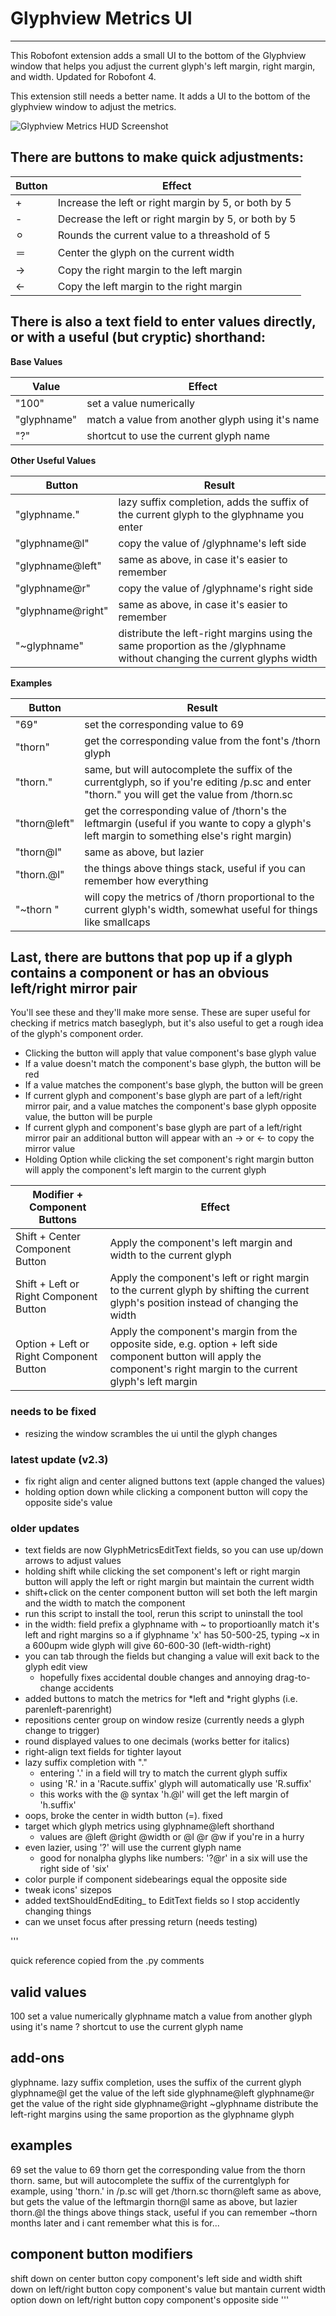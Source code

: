 # Glyphview Metrics UI
---

This Robofont extension adds a small UI to the bottom of the Glyphview window that helps you adjust the current glyph's left margin, right margin, and width. Updated for Robofont 4.

This extension still needs a better name. It adds a UI to the bottom of the glyphview window to adjust the metrics.


![Glyphview Metrics HUD Screenshot](resources/Screenshot.png)



## There are buttons to make quick adjustments:


| Button | Effect |
|--------|--------|
| \+ | Increase the left or right margin by 5, or both by 5 |
| \- | Decrease the left or right margin by 5, or both by 5 |
| ⚪︎ | Rounds the current value to a threashold of 5 |
| ＝ | Center the glyph on the current width |
| → | Copy the right margin to the left margin |
| ← | Copy the left margin to the right margin |


## There is also a text field to enter values directly, or with a useful (but cryptic) shorthand:


**Base Values**

| Value | Effect |
|--------|--------|
| "100" | set a value numerically |
| "glyphname" | match a value from another glyph using it's name |
| "?" | shortcut to use the current glyph name |


**Other Useful Values**

| Button | Result |
|--------|--------|
| "glyphname." | lazy suffix completion, adds the suffix of the current glyph to the glyphname you enter |
| "glyphname@l"  | copy the value of /glyphname's left side |
| "glyphname@left" | same as above, in case it's easier to remember |
| "glyphname@r"  | copy the value of /glyphname's right side |
| "glyphname@right" | same as above, in case it's easier to remember |
| "~glyphname" | distribute the left-right margins using the same proportion as the /glyphname without changing the current glyphs width |


**Examples**

| Button | Result |
|--------|--------|
| "69" | set the corresponding value to 69 |
| "thorn" | get the corresponding value from the font's /thorn glyph |
| "thorn." | same, but will autocomplete the suffix of the currentglyph, so if you're editing /p.sc and enter "thorn." you will get the value from /thorn.sc |
| "thorn@left" | get the corresponding value of /thorn's the leftmargin (useful if you wante to copy a glyph's left margin to something else's right margin)  |
| "thorn@l" | same as above, but lazier  |
| "thorn.@l" | the things above things stack, useful if you can remember how everything |
| "~thorn " | will copy the metrics of /thorn proportional to the current glyph's width, somewhat useful for things like smallcaps |

## Last, there are buttons that pop up if a glyph contains a component or has an obvious left/right mirror pair

You'll see these and they'll make more sense. These are super useful for checking if metrics match baseglyph, but it's also useful to get a rough idea of the glyph's component order.
- Clicking the button will apply that value component's base glyph value
- If a value doesn't match the component's base glyph, the button will be red
- If a value matches the component's base glyph, the button will be green
- If current glyph and component's base glyph are part of a left/right mirror pair, and a value matches the component's base glyph opposite value, the button will be purple
- If current glyph and component's base glyph are part of a left/right mirror pair an additional button will appear with an → or ← to copy the mirror value
- Holding Option while clicking the set component's right margin button will apply the component's left margin to the current glyph

| Modifier + Component Buttons | Effect |
|--------|--------|
| Shift + Center Component Button | Apply the component's left margin and width to the current glyph |
| Shift + Left or Right Component Button | Apply the component's left or right margin to the current glyph by shifting the current glyph's position instead of changing the width |
| Option + Left or Right Component Button | Apply the component's margin from the opposite side, e.g. option + left side component button will apply the component's right margin to the current glyph's left margin |


### needs to be fixed
- resizing the window scrambles the ui until the glyph changes

### latest update (v2.3)
- fix right align and center aligned buttons text (apple changed the values)
- holding option down while clicking a component button will copy the opposite side's value

### older updates
- text fields are now GlyphMetricsEditText fields, so you can use up/down arrows to adjust values
- holding shift while clicking the set component's left or right margin button will apply the left or right margin but maintain the current width
- shift+click on the center component button will set both the left margin and the width to match the component
- run this script to install the tool, rerun this script to uninstall the tool
- in the width: field
    prefix a glyphname with ~ to proportioanlly match it's left and right margins
    so a if glyphname 'x' has 50-500-25, typing ~x in a 600upm wide glyph will give 60-600-30 (left-width-right)
- you can tab through the fields but changing a value will exit back to the glyph edit view
    - hopefully fixes accidental double changes and annoying drag-to-change accidents
- added buttons to match the metrics for *left and *right glyphs (i.e. parenleft-parenright)
- repositions center group on window resize (currently needs a glyph change to trigger)
- round displayed values to one decimals (works better for italics)
- right-align text fields for tighter layout
- lazy suffix completion with "."
    - entering '.' in a field will try to match the current glyph suffix
    - using 'R.' in a 'Racute.suffix' glyph will automatically use 'R.suffix'
    - this works with the @ syntax 'h.@l' will get the left margin of 'h.suffix'
- oops, broke the center in width button (=). fixed
- target which glyph metrics using glyphname@left shorthand
    - values are @left @right @width or @l @r @w if you're in a hurry
- even lazier, using '?' will use the current glyph name
    - good for nonalpha glyphs like numbers: '?@r' in a six will use the right side of 'six'
- color purple if component sidebearings equal the opposite side
- tweak icons' sizepos
- added textShouldEndEditing_ to EditText fields so I stop accidently changing things
- can we unset focus after pressing return (needs testing)



'''

quick reference copied from the .py comments

valid values
---
100             set a value numerically
glyphname       match a value from another glyph using it's name
?               shortcut to use the current glyph name

add-ons
---
glyphname.      lazy suffix completion, uses the suffix of the current glyph
glyphname@l     get the value of the left side
glyphname@left
glyphname@r     get the value of the right side
glyphname@right
~glyphname      distribute the left-right margins using the same proportion as the glyphname glyph

examples
---
69              set the value to 69
thorn           get the corresponding value from the thorn
thorn.          same, but will autocomplete the suffix of the currentglyph
                for example, using 'thorn.' in /p.sc will get /thorn.sc
thorn@left      same as above, but gets the value of the leftmargin
thorn@l         same as above, but lazier
thorn.@l        the things above things stack, useful if you can remember
~thorn          months later and i cant remember what this is for...


component button modifiers
---
shift down on center button       copy component's left side and width
shift down on left/right button   copy component's value but mantain current width
option down on left/right button  copy component's opposite side
'''

